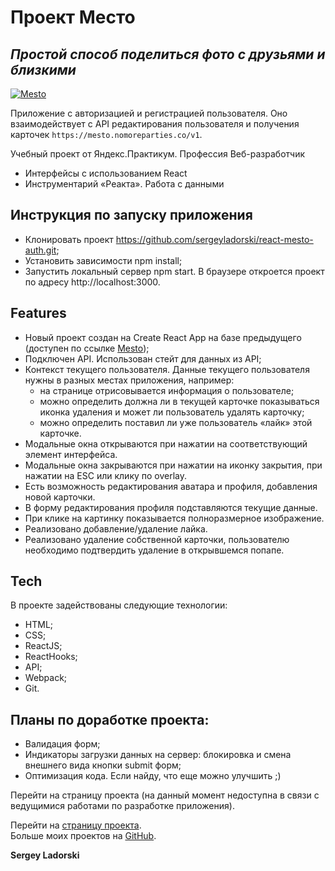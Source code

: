 # Проект Место

## _Простой способ поделиться фото с друзьями и близкими_

[![Mesto](./public/favicon.ico)](https://sergeyladorski.github.io/mesto-react/)

Приложение с авторизацией и регистрацией пользователя. Оно взаимодействует с API редактирования пользователя и получения карточек `https://mesto.nomoreparties.co/v1`.

Учебный проект от Яндекс.Практикум.
Профессия Веб-разработчик

- Интерфейсы с использованием React
- Инструментарий «Реакта». Работа с данными

## Инструкция по запуску приложения

- Клонировать проект https://github.com/sergeyladorski/react-mesto-auth.git;
- Установить зависимости npm install;
- Запустить локальный сервер npm start. В браузере откроется проект по адресу http://localhost:3000.

## Features

- Новый проект создан на Create React App на базе предыдущего (доступен по ссылке [Mesto](https://github.com/sergeyladorski/mesto));
- Подключен API. Использован стейт для данных из API;
- Контекст текущего пользователя. Данные текущего пользователя нужны в разных местах приложения, например:
    - на странице отрисовывается информация о пользователе;
    - можно определить должна ли в текущей карточке показываться иконка удаления и может ли пользователь удалять карточку;
    - можно определить поставил ли уже пользователь «лайк» этой карточке.
- Модальные окна открываются при нажатии на соответствующий элемент интерфейса.
- Модальные окна закрываются при нажатии на иконку закрытия, при нажатии на ESC или клику по overlay.
- Есть возможность редактирования аватара и профиля, добавления
новой карточки.
- В форму редактирования профиля подставляются текущие данные.
- При клике на картинку показывается полноразмерное изображение.
- Реализовано добавление/удаление лайка.
- Реализовано удаление собственной карточки, пользователю необходимо подтвердить удаление в открывшемся попапе.

## Tech

В проекте задействованы следующие технологии:

- HTML;
- CSS;
- ReactJS;
- ReactHooks;
- API;
- Webpack;
- Git.

## Планы по доработке проекта:

- Валидация форм;
- Индикаторы загрузки данных на сервер: блокировка и смена внешнего вида кнопки submit форм;
- Оптимизация кода. Если найду, что еще можно улучшить ;)

Перейти на страницу проекта (на данный момент недоступна в связи с ведущимися работами по разработке приложения).

Перейти на [страницу проекта](https://sergeyladorski.github.io/mesto-react/).  
Больше моих проектов на [GitHub](https://github.com/sergeyladorski).

**Sergey Ladorski**
